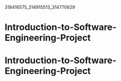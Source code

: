 318416575_314915513_314770629
# Introduction-to-Software-Engineering-Project
# Introduction-to-Software-Engineering-Project
